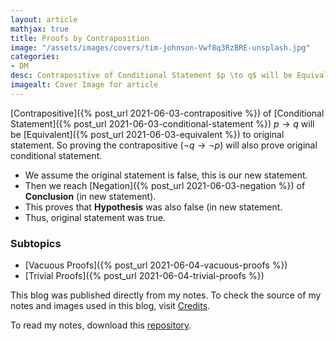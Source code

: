 ```yaml
---
layout: article
mathjax: true
title: Proofs by Contraposition
image: "/assets/images/covers/tim-johnson-Vwf8q3RzBRE-unsplash.jpg"
categories:
- DM
desc: Contrapositive of Conditional Statement $p \to q$ will be Equivalent to original statement. So proving the contrapositive ($\neg q \to \neg p$) will also prove original conditional statement. 
imagealt: Cover Image for article
---
```


[Contrapositive]({% post_url 2021-06-03-contrapositive %}) of [Conditional Statement]({% post_url 2021-06-03-conditional-statement %}) $p \to q$ will be [Equivalent]({% post_url 2021-06-03-equivalent %}) to original statement. So proving the contrapositive ($\neg q \to \neg p$) will also prove original conditional statement.

























































































































































































































































































































































































































* We assume the original statement is false, this is our new statement.
* Then we reach [Negation]({% post_url 2021-06-03-negation %}) of <b>Conclusion</b> (in new statement).
* This proves that <b>Hypothesis</b> was also false (in new statement.
* Thus, original statement was true.

### Subtopics
- [Vacuous Proofs]({% post_url 2021-06-04-vacuous-proofs %})
- [Trivial Proofs]({% post_url 2021-06-04-trivial-proofs %})

This blog was published directly from my notes.
To check the source of my notes and images used in this blog, visit <a href="/credits.html" target="_blank">Credits</a>.

To read my notes, download this <a href="https://github.com/bovem/CS" target="blank">repository</a>.